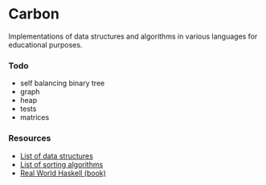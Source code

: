 Carbon
======

Implementations of data structures and algorithms in various languages for educational purposes.

### Todo
- self balancing binary tree
- graph
- heap
- tests
- matrices

### Resources
- [List of data structures][1]
- [List of sorting algorithms][2]
- [Real World Haskell (book)][3]

[1]: http://en.wikipedia.org/wiki/List_of_data_structures
[2]: http://en.wikipedia.org/wiki/List_of_algorithms#Sequence_Sorting
[3]: http://book.realworldhaskell.org/
